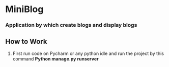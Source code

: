 
<h1>MiniBlog</h1>
<h3>Application by which create blogs and display blogs</h3>

<h2>How to Work</h2>
<ol>
  <li>First run code on Pycharm or any python idle and run the project by this command <strong>Python manage.py runserver</strong></li>
</ol>
